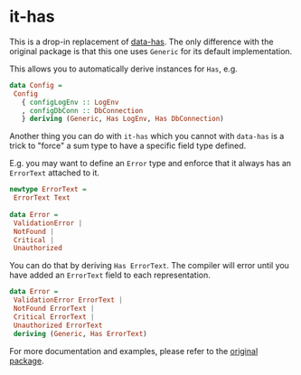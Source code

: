 # it-has

This is a drop-in replacement of [data-has](http://hackage.haskell.org/package/data-has). The only difference with the original package is that this one uses `Generic` for its default implementation.

This allows you to automatically derive instances for `Has`, e.g.

```haskell
data Config =
 Config
   { configLogEnv :: LogEnv
   , configDbConn :: DbConnection
   } deriving (Generic, Has LogEnv, Has DbConnection)
```

Another thing you can do with `it-has` which you cannot with `data-has` is a trick to "force" a sum type to have a specific field type defined.

E.g. you may want to define an `Error` type and enforce that it always has an `ErrorText` attached to it.

```haskell
newtype ErrorText =
 ErrorText Text
 
data Error =
 ValidationError |
 NotFound |
 Critical |
 Unauthorized
```

You can do that by deriving `Has ErrorText`. The compiler will error until you have added an `ErrorText` field to each representation.

```haskell
data Error =
 ValidationError ErrorText |
 NotFound ErrorText |
 Critical ErrorText |
 Unauthorized ErrorText
 deriving (Generic, Has ErrorText)
```

For more documentation and examples, please refer to the [original package](http://hackage.haskell.org/package/data-has).
